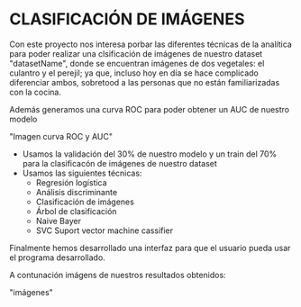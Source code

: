 # CLASIFICACIÓN DE IMÁGENES

Con este proyecto nos interesa porbar las diferentes técnicas de la analítica para poder realizar una clsificación de imágenes de nuestro dataset "datasetName", donde se encuentran imágenes de dos vegetales: el culantro y el perejil; ya que, incluso hoy en día se hace complicado diferenciar ambos, sobretood a las personas que no están familiarizadas con la cocina.



Además generamos una curva ROC para poder obtener un AUC de nuestro modelo

"Imagen curva ROC y AUC"

* Usamos la validación del 30% de nuestro modelo y un train del 70% para la clasificacón de imágenes de nuestro dataset	
* Usamos las siguientes técnicas: 
	* Regresión logística
	* Análisis discriminante
	* Clasificación de imágenes
	* Árbol de clasificación
	* Naive Bayer
	* SVC Suport vector machine cassifier

Finalmente hemos desarrollado una interfaz para que el usuario pueda usar el programa desarrollado.

A contunación imágens de nuestros resultados obtenidos:

"imágenes"
